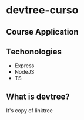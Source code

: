 # devtree-curso
## Course Application

## Techonologies

+ Express
+ NodeJS
+ TS

## What is devtree?

It's copy of linktree